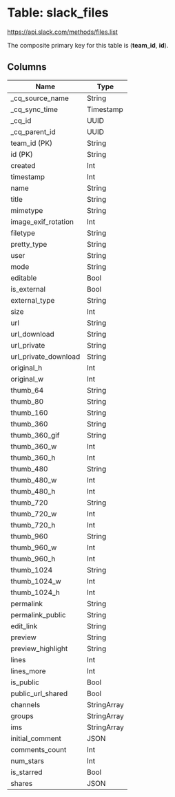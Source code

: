 # Table: slack_files

https://api.slack.com/methods/files.list

The composite primary key for this table is (**team_id**, **id**).

## Columns

| Name          | Type          |
| ------------- | ------------- |
|_cq_source_name|String|
|_cq_sync_time|Timestamp|
|_cq_id|UUID|
|_cq_parent_id|UUID|
|team_id (PK)|String|
|id (PK)|String|
|created|Int|
|timestamp|Int|
|name|String|
|title|String|
|mimetype|String|
|image_exif_rotation|Int|
|filetype|String|
|pretty_type|String|
|user|String|
|mode|String|
|editable|Bool|
|is_external|Bool|
|external_type|String|
|size|Int|
|url|String|
|url_download|String|
|url_private|String|
|url_private_download|String|
|original_h|Int|
|original_w|Int|
|thumb_64|String|
|thumb_80|String|
|thumb_160|String|
|thumb_360|String|
|thumb_360_gif|String|
|thumb_360_w|Int|
|thumb_360_h|Int|
|thumb_480|String|
|thumb_480_w|Int|
|thumb_480_h|Int|
|thumb_720|String|
|thumb_720_w|Int|
|thumb_720_h|Int|
|thumb_960|String|
|thumb_960_w|Int|
|thumb_960_h|Int|
|thumb_1024|String|
|thumb_1024_w|Int|
|thumb_1024_h|Int|
|permalink|String|
|permalink_public|String|
|edit_link|String|
|preview|String|
|preview_highlight|String|
|lines|Int|
|lines_more|Int|
|is_public|Bool|
|public_url_shared|Bool|
|channels|StringArray|
|groups|StringArray|
|ims|StringArray|
|initial_comment|JSON|
|comments_count|Int|
|num_stars|Int|
|is_starred|Bool|
|shares|JSON|